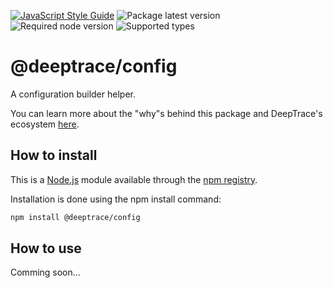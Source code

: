 [![JavaScript Style Guide](https://img.shields.io/badge/code_style-standard-brightgreen.svg)](https://standardjs.com)
![Package latest version](https://img.shields.io/npm/v/@deeptrace/appify/latest.svg?label=%40deeptrace%2Fconfig)
![Required node version](https://img.shields.io/node/v/@deeptrace/config.svg?style=flat)
![Supported types](https://img.shields.io/npm/types/@deeptrace/config.svg)

# @deeptrace/config

A configuration builder helper.

You can learn more about the "why"s behind this package and DeepTrace's ecosystem [here](https://app.gitbook.com/@deeptrace/s/docs/js-packages/deeptrace-config).


## How to install

This is a [Node.js](https://nodejs.org/en/) module available through the [npm registry](https://www.npmjs.com).

Installation is done using the npm install command:

```sh
npm install @deeptrace/config
```

## How to use

Comming soon...

